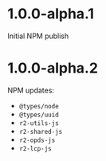 # 1.0.0-alpha.1

Initial NPM publish

# 1.0.0-alpha.2

NPM updates:

* `@types/node`
* `@types/uuid`
* `r2-utils-js`
* `r2-shared-js`
* `r2-opds-js`
* `r2-lcp-js`
